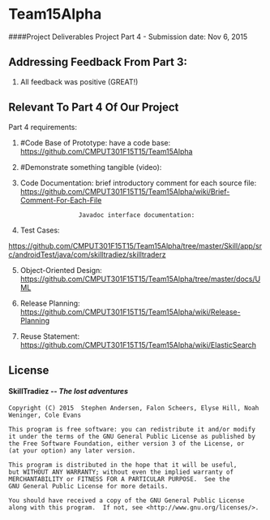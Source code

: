 # Team15Alpha
####Project Deliverables 
Project Part 4 - Submission date: Nov 6, 2015

## Addressing Feedback From Part 3:
  1. All feedback was positive (GREAT!)

## Relevant To Part 4 Of Our Project
Part 4 requirements:

   1. #Code Base of Prototype: have a code base:
   https://github.com/CMPUT301F15T15/Team15Alpha

   2. #Demonstrate something tangible (video): 
   
   3. Code Documentation: brief introductory comment for each source file:
   https://github.com/CMPUT301F15T15/Team15Alpha/wiki/Brief-Comment-For-Each-File
   
                          Javadoc interface documentation:

   4. Test Cases:

   https://github.com/CMPUT301F15T15/Team15Alpha/tree/master/Skill/app/src/androidTest/java/com/skilltradiez/skilltraderz
   
   5. Object-Oriented Design:
   https://github.com/CMPUT301F15T15/Team15Alpha/tree/master/docs/UML

   6. Release Planning:
      https://github.com/CMPUT301F15T15/Team15Alpha/wiki/Release-Planning
   7. Reuse Statement: 
      https://github.com/CMPUT301F15T15/Team15Alpha/wiki/ElasticSearch



## License 
####   __SkillTradiez__ -- _The lost adventures_
   
    Copyright (C) 2015  Stephen Andersen, Falon Scheers, Elyse Hill, Noah Weninger, Cole Evans

    This program is free software: you can redistribute it and/or modify
    it under the terms of the GNU General Public License as published by
    the Free Software Foundation, either version 3 of the License, or
    (at your option) any later version.

    This program is distributed in the hope that it will be useful,
    but WITHOUT ANY WARRANTY; without even the implied warranty of
    MERCHANTABILITY or FITNESS FOR A PARTICULAR PURPOSE.  See the
    GNU General Public License for more details.

    You should have received a copy of the GNU General Public License
    along with this program.  If not, see <http://www.gnu.org/licenses/>.
